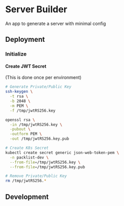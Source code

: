 # Server Builder

An app to generate a server with minimal config

## Deployment

### Initialize

#### Create JWT Secret

(This is done once per environment)

```bash
# Generate Private/Public Key
ssh-keygen \
  -t rsa \
  -b 2048 \
  -m PEM \
  -f /tmp/jwtRS256.key

openssl rsa \
  -in /tmp/jwtRS256.key \
  -pubout \
  -outform PEM \
  -out /tmp/jwtRS256.key.pub

# Create K8s Secret
kubectl create secret generic json-web-token-pem \
  -n packlist-dev \
  --from-file=/tmp/jwtRS256.key \
  --from-file=/tmp/jwtRS256.key.pub

# Remove Private/Public Key
rm /tmp/jwtRS256.*
```

## Development
